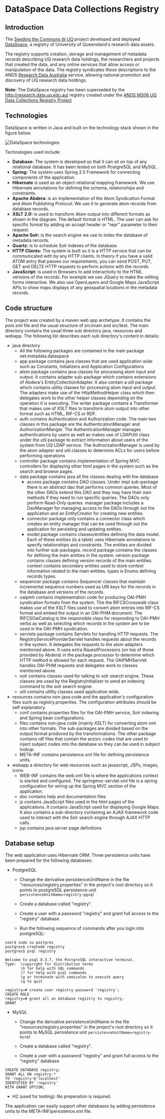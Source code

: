 DataSpace Data Collections Registry
=========

Introduction
------------

The [Seeding the Commons @ UQ](http://www.itee.uq.edu.au/eresearch/projects/ands/stc) project developed and deployed [DataSpace](http://dataspace.uq.edu.au/), a registry of University of Queensland's research data assets.

The registry supports creation, storage and management of metadata records describing UQ research data holdings, the researchers and projects that created the data, and any online services that allow access or manipulation of the data.
The registry syndicates these descriptions to the ANDS [Research Data Australia](http://researchdata.ands.org.au/) service, allowing national promotion and discovery of UQ research data holdings.

**Note:** The DataSpace registry has been superseded by the http://research.data.uq.edu.au/ registry created under the [ANDS MS06 UQ Data Collections Registry Project](http://www.itee.uq.edu.au/eresearch/projects/ands/uq-dcr)

Technologies
------------

DataSpace is written in Java and built on the technology stack shown in the figure below. 

![DataSpace technologies](http://www.itee.uq.edu.au/eresearch/filething/get/11061/764px-Dataspace_technology_stack.png)

Technologies used include:
* **Database:** The system is developed so that it can sit on top of any relational database. It has been tested on both PostgreSQL  and MySQL .
* **Spring:** The system uses Spring 2.5 Framework for connecting components of the application. 
* **Hibernate**  is used as an object-relational mapping framework. We use Hibernate annotations for defining the schema, relationships and constraints.
* **Apache Abdera:** is an implementation of the Atom Syndication Format and Atom Publishing Protocol. We use it to generate atom records from database records. 
* **XSLT 2.0:** is used to transform Atom output into different formats as shown in the diagram. The default format is HTML. The user can ask for specific format by adding an accept header or "repr" parameter to their request. 
* **Apache Solr:** is the search engine we use to index the database of metadata records. 
* **Quartz:** is to schedule Solr indexes of the database.
* **HTTP Clients:** The system is built so it is a HTTP service that can be communicated with by any HTTP clients. In theory if you have a valid ATOM entry that passes our requirements, you can send POST, PUT, GET and DELTE HTTP requests to perform actions with the records. 
* **JavaScript:** is used in Browsers to add interactivity to the HTML versions of the records. For example we use JQuery  to make the editing forms interactive. We also use OpenLayers  and Google Maps JavaScript APIs to show maps displays of any geospatial locations in the metadata records.

Code structure
--------------

The project was created by a maven web app archetype. It contains the pom.xml file and the usual structure of src/main and src/test. The main directory contains the usual three sub directory java, resources and webapp. The following list describes each sub directory's content in details:

* java directory
  * All the following packages are contained in the main package net.metadata.dataspace
  * app package contains java classes that are used application wide such as Constants, Initializers and Application Configurations
  * atom package contains java classes for processing atom input and output. It contains adapter sub-package which contains extensions of Abdera's EntityCollectionAdapter. It also contain a util package which contains utility classes for processing atom input and output. The adapters make use of the HttpMethodHelper class which then delegates work to the other helper classes depending on the operation it is executing. The writer package contains a Transformer that makes use of XSLT files to transform atom output into other format such as HTML, RIF-CS or RDF.
  * auth contains Authentication and Authorization code. The main two classes in this package are the AuthenticationManager and AuthorizationManger. The AuthenticationManager manages authentications by users as well as makes use of LDAPUtil class under the util package to extract information about users of the system from UQ LDAP service. The AuthorizationManager is used by the atom adapter and util classes to determine ACLs for users before performing operations
  * controller package contains implementation of Spring MVC controllers for displaying other html pages in the system such as the search and browse pages.
  * data package contains java all the classes dealing with the database
    * access package contains DAO classes. Under impl sub-package there is an abstract dao that performs common queries. Most of the other DAOs extend this DAO and they may have their own methods if they need to run specific queries. The DAOs only perform Read-Only queries. manager package includes a DaoManager for managing access to the DAOs through out the application and an EntityCreator for creating new entities.
    * connector package only contains a connector class which creates an entity manager that can be used through out the application for persisting and updating entities.
    * model package contains classes/entities defining the data model. Each of these entities (is a table) uses Hibernate annotations to specify relationships and constraints. The entities are divided into further sub-packages. record package contains the classes for defining the main entities in the system. version package contains classes defining version records of the main entities. context contains secondary entities used to store context information related to the main entities. types is Enums defining records types.
  * sequencer package contains Sequencer classes that maintain incremental sequence numbers used as URI keys for the records in the database and versions of the records.
  * oaipmh contains implementation code for producing OAI-PMH syndication formats from the system. The the RIFCSCrosswalk class makes use of the XSLT files used to convert atom entries into RIF-CS format and embed the output in an OAI-PHM document. The RIFCSOaiCatalog is the responsible class for responding to OAI-PMH verbs as well as selecting which records in the system are to be used in the OAI-PMH syndication.
  * servlets package contains Servlets for handling HTTP requests. The RegistryServiceProviderServlet handles requests about the records in the system. It delegates the requests to the atom adapters mentioned above. It uses extra RquestProcessors (on top of those provided by Abdera) in the package processor to determine which HTTP method is allowed for each request. The OAIPMHServlet handles OAI-PHM requests and delegates work to classes mentioned above.
  * solr contains classes used for talking to solr search engine. These classes are used by the RegistryInitializer to send an indexing command to the solr search engine.
  * util contains utility classes used application wide.
* resources contains non-java code and the application's configuration files such as registry.properties. The configuration attributes should be self explanatory.
  * conf contains properties files for the OAI-PMH service, Solr indexing and Spring bean configurations.
  * files contains non-java code (mainly XSLT) for converting atom xml into other formats. The sub-packages are divided based on the output format produced by the transformations. The other package contains rdf files that contain the anzsrc codes that are used to inject subject codes into the database so they can be used in subject lookup.
  * META-INF contains persistence.xml file for defining persistence units.
* webapp a directory for web resources such as javascript, JSPs, images, icons
  * WEB-INF contains the web.xml file is where the applications context is started and configured. The springmvc-servlet.xml file is a spring configuration for wiring up the Spring MVC section of the application.
  * doc contains help and documentation files
  * js contains JavaScript files used in the html pages of the applications. It contains JavaScript used for displaying Google Maps. It also contains a sub-directory containing an AJAX framework code used to interact with the Solr search engine through AJAX HTTP calls.
  * jsp contains java server page definitions

Database setup
--------------

The web application uses Hibernate ORM. Three persistence units have been prepared for the following databases:
* PostgreSQL
  * Change the derivative persistenceUnitName in the file "resources/registry.properties" in the project's root directory so it points to postgreSQL persistence unit
```persistenceUnitName=registry-pgsql```
  
  * Create a database called "registry".
  * Create a user with a password "registry" and grant full access to the "registry" database
  * Run the following sequence of commands after you login into postgreSQL:

```
user$ sudo su postgres
postgres$ createdb registry
postgres$ psql registry
    
Welcome to psql 8.3.7, the PostgreSQL interactive terminal.
Type:  \copyright for distribution terms
       \h for help with SQL commands
       \? for help with psql commands
       \g or terminate with semicolon to execute query
       \q to quit

registry=# create user registry password 'registry';
CREATE ROLE
registry=# grant all on database registry to registry;
GRANT
```

* MySQL
  * Change the derivative persistenceUnitName in the file "resources/registry.properties" in the project's root directory so it points to MySQL persistence unit
```persistenceUnitName=registry-mysql```
  
  * Create a database called "registry".
  * Create a user with a password "registry" and grant full access to the "registry" database

```
CREATE DATABASE registry;
GRANT ALL ON registry.*
TO 'registry'@'localhost'
IDENTIFIED BY 'registry'
WITH GRANT OPTION;
```

* H2 (used for testing): No preperation is required.

The application can easily support other databases by adding persistence units to the META-INF/persistence.xml file.
